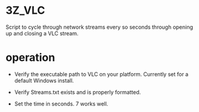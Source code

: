 # 3Z_VLC
Script to cycle through network streams every so seconds through opening up and closing a VLC stream.

# operation
* Verify the executable path to VLC on your platform. Currently set for a default Windows install.

* Verify Streams.txt exists and is properly formatted.

* Set the time in seconds. 7 works well.
